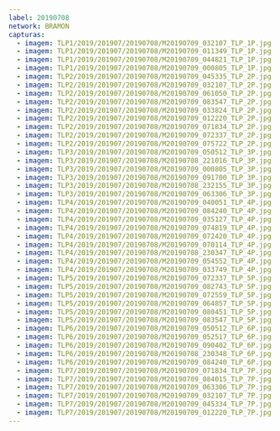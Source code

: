 ```yaml
---
label: 20190708
network: BRAMON
capturas:
  - imagem: TLP1/2019/201907/20190708/M20190709_032107_TLP_1P.jpg
  - imagem: TLP1/2019/201907/20190708/M20190709_011349_TLP_1P.jpg
  - imagem: TLP1/2019/201907/20190708/M20190709_044821_TLP_1P.jpg
  - imagem: TLP1/2019/201907/20190708/M20190709_000805_TLP_1P.jpg
  - imagem: TLP2/2019/201907/20190708/M20190709_045335_TLP_2P.jpg
  - imagem: TLP2/2019/201907/20190708/M20190709_032107_TLP_2P.jpg
  - imagem: TLP2/2019/201907/20190708/M20190709_061050_TLP_2P.jpg
  - imagem: TLP2/2019/201907/20190708/M20190709_083547_TLP_2P.jpg
  - imagem: TLP2/2019/201907/20190708/M20190709_033824_TLP_2P.jpg
  - imagem: TLP2/2019/201907/20190708/M20190709_012220_TLP_2P.jpg
  - imagem: TLP2/2019/201907/20190708/M20190709_071834_TLP_2P.jpg
  - imagem: TLP2/2019/201907/20190708/M20190709_072337_TLP_2P.jpg
  - imagem: TLP2/2019/201907/20190708/M20190709_075722_TLP_2P.jpg
  - imagem: TLP3/2019/201907/20190708/M20190709_050512_TLP_3P.jpg
  - imagem: TLP3/2019/201907/20190708/M20190708_221016_TLP_3P.jpg
  - imagem: TLP3/2019/201907/20190708/M20190709_000805_TLP_3P.jpg
  - imagem: TLP3/2019/201907/20190708/M20190709_091700_TLP_3P.jpg
  - imagem: TLP3/2019/201907/20190708/M20190708_232155_TLP_3P.jpg
  - imagem: TLP3/2019/201907/20190708/M20190709_063306_TLP_3P.jpg
  - imagem: TLP4/2019/201907/20190708/M20190709_040051_TLP_4P.jpg
  - imagem: TLP4/2019/201907/20190708/M20190709_084240_TLP_4P.jpg
  - imagem: TLP4/2019/201907/20190708/M20190709_035127_TLP_4P.jpg
  - imagem: TLP4/2019/201907/20190708/M20190709_074819_TLP_4P.jpg
  - imagem: TLP4/2019/201907/20190708/M20190709_072420_TLP_4P.jpg
  - imagem: TLP4/2019/201907/20190708/M20190709_070114_TLP_4P.jpg
  - imagem: TLP4/2019/201907/20190708/M20190708_230347_TLP_4P.jpg
  - imagem: TLP4/2019/201907/20190708/M20190709_054552_TLP_4P.jpg
  - imagem: TLP4/2019/201907/20190708/M20190709_033749_TLP_4P.jpg
  - imagem: TLP5/2019/201907/20190708/M20190709_072337_TLP_5P.jpg
  - imagem: TLP5/2019/201907/20190708/M20190709_082743_TLP_5P.jpg
  - imagem: TLP5/2019/201907/20190708/M20190709_072559_TLP_5P.jpg
  - imagem: TLP5/2019/201907/20190708/M20190709_064857_TLP_5P.jpg
  - imagem: TLP5/2019/201907/20190708/M20190709_080451_TLP_5P.jpg
  - imagem: TLP5/2019/201907/20190708/M20190709_083547_TLP_5P.jpg
  - imagem: TLP6/2019/201907/20190708/M20190709_050512_TLP_6P.jpg
  - imagem: TLP6/2019/201907/20190708/M20190709_052517_TLP_6P.jpg
  - imagem: TLP6/2019/201907/20190708/M20190709_090402_TLP_6P.jpg
  - imagem: TLP6/2019/201907/20190708/M20190708_230348_TLP_6P.jpg
  - imagem: TLP6/2019/201907/20190708/M20190709_084240_TLP_6P.jpg
  - imagem: TLP7/2019/201907/20190708/M20190709_071834_TLP_7P.jpg
  - imagem: TLP7/2019/201907/20190708/M20190709_084015_TLP_7P.jpg
  - imagem: TLP7/2019/201907/20190708/M20190709_063306_TLP_7P.jpg
  - imagem: TLP7/2019/201907/20190708/M20190709_032107_TLP_7P.jpg
  - imagem: TLP7/2019/201907/20190708/M20190709_045334_TLP_7P.jpg
  - imagem: TLP7/2019/201907/20190708/M20190709_012220_TLP_7P.jpg
---
```

